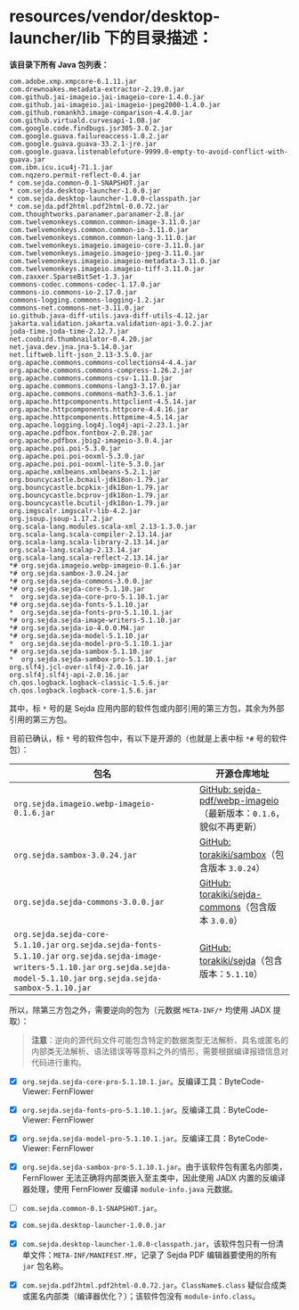 # resources/vendor/desktop-launcher/lib 下的目录描述：

**该目录下所有 Java 包列表：**

```text
com.adobe.xmp.xmpcore-6.1.11.jar
com.drewnoakes.metadata-extractor-2.19.0.jar
com.github.jai-imageio.jai-imageio-core-1.4.0.jar
com.github.jai-imageio.jai-imageio-jpeg2000-1.4.0.jar
com.github.romankh3.image-comparison-4.4.0.jar
com.github.virtuald.curvesapi-1.08.jar
com.google.code.findbugs.jsr305-3.0.2.jar
com.google.guava.failureaccess-1.0.2.jar
com.google.guava.guava-33.2.1-jre.jar
com.google.guava.listenablefuture-9999.0-empty-to-avoid-conflict-with-guava.jar
com.ibm.icu.icu4j-71.1.jar
com.nqzero.permit-reflect-0.4.jar
* com.sejda.common-0.1-SNAPSHOT.jar
* com.sejda.desktop-launcher-1.0.0.jar
* com.sejda.desktop-launcher-1.0.0-classpath.jar
* com.sejda.pdf2html.pdf2html-0.0.72.jar
com.thoughtworks.paranamer.paranamer-2.8.jar
com.twelvemonkeys.common.common-image-3.11.0.jar
com.twelvemonkeys.common.common-io-3.11.0.jar
com.twelvemonkeys.common.common-lang-3.11.0.jar
com.twelvemonkeys.imageio.imageio-core-3.11.0.jar
com.twelvemonkeys.imageio.imageio-jpeg-3.11.0.jar
com.twelvemonkeys.imageio.imageio-metadata-3.11.0.jar
com.twelvemonkeys.imageio.imageio-tiff-3.11.0.jar
com.zaxxer.SparseBitSet-1.3.jar
commons-codec.commons-codec-1.17.0.jar
commons-io.commons-io-2.17.0.jar
commons-logging.commons-logging-1.2.jar
commons-net.commons-net-3.11.0.jar
io.github.java-diff-utils.java-diff-utils-4.12.jar
jakarta.validation.jakarta.validation-api-3.0.2.jar
joda-time.joda-time-2.12.7.jar
net.coobird.thumbnailator-0.4.20.jar
net.java.dev.jna.jna-5.14.0.jar
net.liftweb.lift-json_2.13-3.5.0.jar
org.apache.commons.commons-collections4-4.4.jar
org.apache.commons.commons-compress-1.26.2.jar
org.apache.commons.commons-csv-1.11.0.jar
org.apache.commons.commons-lang3-3.17.0.jar
org.apache.commons.commons-math3-3.6.1.jar
org.apache.httpcomponents.httpclient-4.5.14.jar
org.apache.httpcomponents.httpcore-4.4.16.jar
org.apache.httpcomponents.httpmime-4.5.14.jar
org.apache.logging.log4j.log4j-api-2.23.1.jar
org.apache.pdfbox.fontbox-2.0.28.jar
org.apache.pdfbox.jbig2-imageio-3.0.4.jar
org.apache.poi.poi-5.3.0.jar
org.apache.poi.poi-ooxml-5.3.0.jar
org.apache.poi.poi-ooxml-lite-5.3.0.jar
org.apache.xmlbeans.xmlbeans-5.2.1.jar
org.bouncycastle.bcmail-jdk18on-1.79.jar
org.bouncycastle.bcpkix-jdk18on-1.79.jar
org.bouncycastle.bcprov-jdk18on-1.79.jar
org.bouncycastle.bcutil-jdk18on-1.79.jar
org.imgscalr.imgscalr-lib-4.2.jar
org.jsoup.jsoup-1.17.2.jar
org.scala-lang.modules.scala-xml_2.13-1.3.0.jar
org.scala-lang.scala-compiler-2.13.14.jar
org.scala-lang.scala-library-2.13.14.jar
org.scala-lang.scalap-2.13.14.jar
org.scala-lang.scala-reflect-2.13.14.jar
*# org.sejda.imageio.webp-imageio-0.1.6.jar
*# org.sejda.sambox-3.0.24.jar
*# org.sejda.sejda-commons-3.0.0.jar
*# org.sejda.sejda-core-5.1.10.jar
*  org.sejda.sejda-core-pro-5.1.10.1.jar
*# org.sejda.sejda-fonts-5.1.10.jar
*  org.sejda.sejda-fonts-pro-5.1.10.1.jar
*# org.sejda.sejda-image-writers-5.1.10.jar
*# org.sejda.sejda-io-4.0.0.M4.jar
*# org.sejda.sejda-model-5.1.10.jar
*  org.sejda.sejda-model-pro-5.1.10.1.jar
*# org.sejda.sejda-sambox-5.1.10.jar
*  org.sejda.sejda-sambox-pro-5.1.10.1.jar
org.slf4j.jcl-over-slf4j-2.0.16.jar
org.slf4j.slf4j-api-2.0.16.jar
ch.qos.logback.logback-classic-1.5.6.jar
ch.qos.logback.logback-core-1.5.6.jar
```

其中，标 `*` 号的是 Sejda 应用内部的软件包或内部引用的第三方包，其余为外部引用的第三方包。

目前已确认，标 `*` 号的软件包中，有以下是开源的（也就是上表中标 `*#` 号的软件包）：

| 包名                                                                                                                                                                                     | 开源仓库地址                                                                                           |
| -------------------------------------------------------------------------------------------------------------------------------------------------------------------------------------- | ------------------------------------------------------------------------------------------------ |
| `org.sejda.imageio.webp-imageio-0.1.6.jar`                                                                                                                                             | [GitHub: sejda-pdf/webp-imageio](https://github.com/sejda-pdf/webp-imageio)（最新版本：`0.1.6`，貌似不再更新） |
| `org.sejda.sambox-3.0.24.jar`                                                                                                                                                          | [GitHub: torakiki/sambox](https://github.com/torakiki/sambox)（包含版本 `3.0.24`）                     |
| `org.sejda.sejda-commons-3.0.0.jar`                                                                                                                                                    | [GitHub: torakiki/sejda-commons](https://github.com/torakiki/sejda-commons)（包含版本 `3.0.0`）        |
| `org.sejda.sejda-core-5.1.10.jar` `org.sejda.sejda-fonts-5.1.10.jar` `org.sejda.sejda-image-writers-5.1.10.jar` `org.sejda.sejda-model-5.1.10.jar` `org.sejda.sejda-sambox-5.1.10.jar` | [GitHub: torakiki/sejda](https://github.com/torakiki/sejda)（包含版本：`5.1.10`）                       |

所以，除第三方包之外，需要逆向的包为（元数据 `META-INF/*` 均使用 JADX 提取）：

> **注意**：逆向的源代码文件可能包含特定的数据类型无法解析、具名或匿名的内部类无法解析、语法错误等等意料之外的情形，需要根据编译报错信息对代码进行重构。

- [x] `org.sejda.sejda-core-pro-5.1.10.1.jar`。反编译工具：ByteCode-Viewer: FernFlower

- [x] `org.sejda.sejda-fonts-pro-5.1.10.1.jar`。反编译工具：ByteCode-Viewer: FernFlower

- [x] `org.sejda.sejda-model-pro-5.1.10.1.jar`。反编译工具：ByteCode-Viewer: FernFlower

- [x] `org.sejda.sejda-sambox-pro-5.1.10.1.jar`。由于该软件包有匿名内部类，FernFlower 无法正确将内部类嵌入至主类中，因此使用 JADX 内置的反编译器处理，使用 FernFlower 反编译 `module-info.java` 元数据。

- [ ] `com.sejda.common-0.1-SNAPSHOT.jar`。

- [x] `com.sejda.desktop-launcher-1.0.0.jar`

- [x] `com.sejda.desktop-launcher-1.0.0-classpath.jar`，该软件包只有一份清单文件：`META-INF/MANIFEST.MF`，记录了 Sejda PDF 编辑器要使用的所有 `jar` 包名称。

- [x] `com.sejda.pdf2html.pdf2html-0.0.72.jar`。`ClassName$.class` 疑似合成类或匿名内部类（编译器优化？）；该软件包没有 `module-info.class`。
